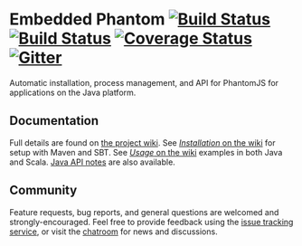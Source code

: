 # Embedded Phantom [![Build Status](https://travis-ci.org/michaelahlers/embedded-phantom.svg?branch=master)](https://travis-ci.org/michaelahlers/embedded-phantom) [![Build Status](https://ci.appveyor.com/api/projects/status/xjlwjvlwscsg8vms?svg=true)](https://ci.appveyor.com/project/michaelahlers/embedded-phantom) [![Coverage Status](https://coveralls.io/repos/github/michaelahlers/embedded-phantom/badge.svg)](https://coveralls.io/github/michaelahlers/embedded-phantom) [![Gitter](https://badges.gitter.im/michaelahlers/embedded-phantom.svg)](https://gitter.im/michaelahlers/embedded-phantom?utm_source=badge&utm_medium=badge&utm_campaign=pr-badge)

Automatic installation, process management, and API for PhantomJS for applications on the Java platform.

## Documentation

Full details are found on [the project wiki](https://github.com/michaelahlers/embedded-phantom/wiki). See [_Installation_ on the wiki](https://github.com/michaelahlers/embedded-phantom/wiki#installation) for setup with Maven and SBT. See [_Usage_ on the wiki](https://github.com/michaelahlers/embedded-phantom/wiki#usage) examples in both Java and Scala. [Java API notes](https://michaelahlers.github.io/embedded-phantom/API/) are also available.

## Community

Feature requests, bug reports, and general questions are welcomed and strongly-encouraged. Feel free to provide feedback using the [issue tracking service](https://github.com/michaelahlers/embedded-phantom/issues), or visit the [chatroom](https://gitter.im/michaelahlers/embedded-phantom) for news and discussions.
